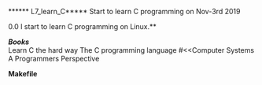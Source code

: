 ****** L7_learn_C*****
Start to learn C programming  on Nov-3rd 2019

0.0 I start to learn C programming on Linux.**

***Books***  
      Learn C the hard way
      The C programming language
      #<<Computer Systems A Programmers Perspective
  
**Makefile**
     
     
     
